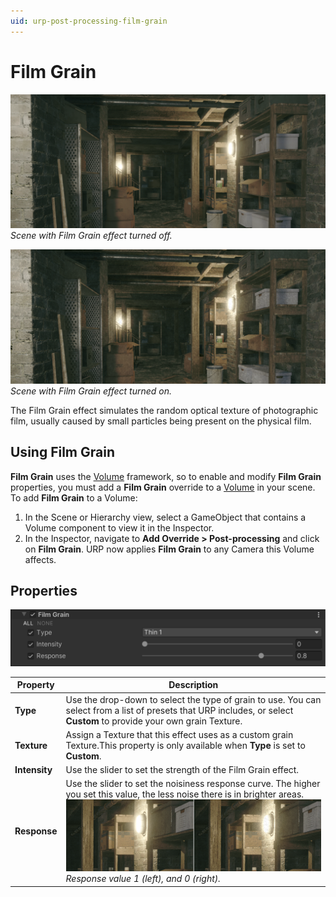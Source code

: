 ```yaml
---
uid: urp-post-processing-film-grain
---
```

# Film Grain

![Film Grain off](Images/post-proc/film-grain-off.png)
<br/>*Scene with Film Grain effect turned off.*

![Film Grain on](Images/post-proc/film-grain.png)
<br/>*Scene with Film Grain effect turned on.*

The Film Grain effect simulates the random optical texture of photographic film, usually caused by small particles being present on the physical film.

## Using Film Grain

**Film Grain** uses the [Volume](Volumes.md) framework, so to enable and modify **Film Grain** properties, you must add a **Film Grain** override to a [Volume](Volumes.md) in your scene. To add **Film Grain** to a Volume:

1. In the Scene or Hierarchy view, select a GameObject that contains a Volume component to view it in the Inspector.
2. In the Inspector, navigate to **Add Override > Post-processing** and click on **Film Grain**. URP now applies **Film Grain** to any Camera this Volume affects.

## Properties

![](Images/Inspectors/FilmGrain.png)

| **Property**  | **Description**                                              |
| ------------- | ------------------------------------------------------------ |
| **Type**      | Use the drop-down to select the type of grain to use. You can select from a list of presets that URP includes, or select **Custom** to provide your own grain Texture. |
| **Texture**   | Assign a Texture that this effect uses as a custom grain Texture.This property is only available when **Type** is set to **Custom**. |
| **Intensity** | Use the slider to set the strength of the Film Grain effect. |
| **Response**  | Use the slider to set the noisiness response curve. The higher you set this value, the less noise there is in brighter areas. ![Film Grain Response](Images/post-proc/film-grain-response.png)<br/>*Response value 1 (left), and 0 (right).* |
